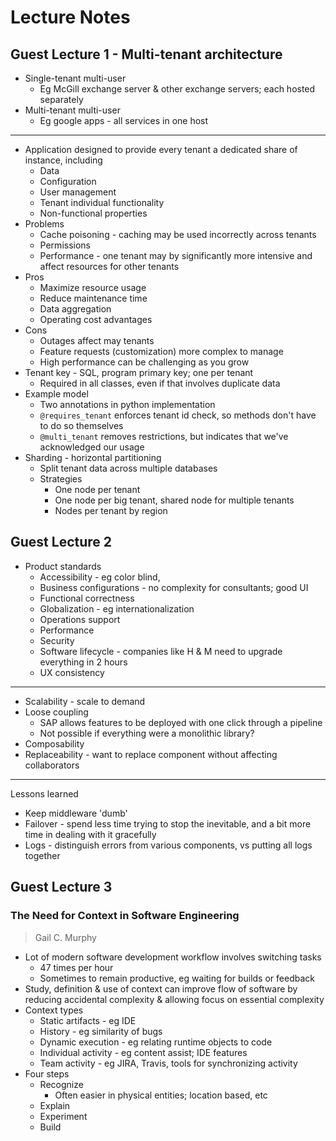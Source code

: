 # Lecture Notes

## Guest Lecture 1 - Multi-tenant architecture

* Single-tenant multi-user
  * Eg McGill exchange server & other exchange servers; each hosted separately
* Multi-tenant multi-user
  * Eg google apps - all services in one host

---

* Application designed to provide every tenant a dedicated share of instance, including
  * Data
  * Configuration
  * User management
  * Tenant individual functionality
  * Non-functional properties
* Problems
  * Cache poisoning - caching may be used incorrectly across tenants
  * Permissions
  * Performance - one tenant may by significantly more intensive and affect resources for other tenants
* Pros
  * Maximize resource usage
  * Reduce maintenance time
  * Data aggregation
  * Operating cost advantages
* Cons
  * Outages affect may tenants
  * Feature requests (customization) more complex to manage
  * High performance can be challenging as you grow
* Tenant key - SQL, program primary key; one per tenant
  * Required in all classes, even if that involves duplicate data
* Example model
  * Two annotations in python implementation
  * `@requires_tenant` enforces tenant id check, so methods don't have to do so themselves
  * `@multi_tenant` removes restrictions, but indicates that we've acknowledged our usage
* Sharding - horizontal partitioning
  * Split tenant data across multiple databases
  * Strategies
    * One node per tenant
    * One node per big tenant, shared node for multiple tenants
    * Nodes per tenant by region

## Guest Lecture 2

* Product standards
  * Accessibility - eg color blind, 
  * Business configurations - no complexity for consultants; good UI
  * Functional correctness
  * Globalization - eg internationalization
  * Operations support
  * Performance
  * Security
  * Software lifecycle - companies like H & M need to upgrade everything in 2 hours
  * UX consistency

---

* Scalability - scale to demand
* Loose coupling
  * SAP allows features to be deployed with one click through a pipeline
  * Not possible if everything were a monolithic library?
* Composability
* Replaceability - want to replace component without affecting collaborators

---

Lessons learned

* Keep middleware 'dumb'
* Failover - spend less time trying to stop the inevitable, and a bit more time in dealing with it gracefully
* Logs - distinguish errors from various components, vs putting all logs together

## Guest Lecture 3

### The Need for Context in Software Engineering

> Gail C. Murphy

* Lot of modern software development workflow involves switching tasks
  * 47 times per hour
  * Sometimes to remain productive, eg waiting for builds or feedback
* Study, definition & use of context can improve flow of software by reducing accidental complexity & allowing focus on essential complexity
* Context types
  * Static artifacts - eg IDE
  * History - eg similarity of bugs
  * Dynamic execution - eg relating runtime objects to code
  * Individual activity - eg content assist; IDE features
  * Team activity - eg JIRA, Travis, tools for synchronizing activity
* Four steps
  * Recognize
    * Often easier in physical entities; location based, etc
  * Explain
  * Experiment
  * Build